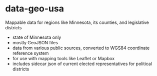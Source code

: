 # data-geo-usa
Mappable data for regions like Minnesota, its counties, and legislative districts

* state of Minnesota only
* mostly GeoJSON files
* data from various public sources, converted to WGS84 coordinate reference system
* for use with mapping tools like Leaflet or Mapbox
* includes sidecar json of current elected representatives for political districts
